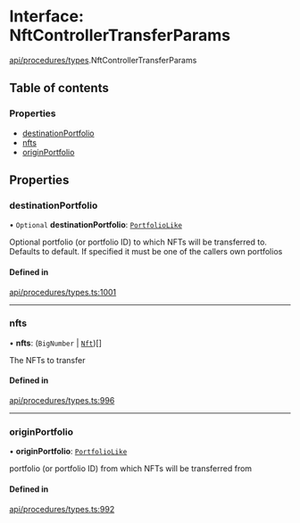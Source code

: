 # Interface: NftControllerTransferParams

[api/procedures/types](../wiki/api.procedures.types).NftControllerTransferParams

## Table of contents

### Properties

- [destinationPortfolio](../wiki/api.procedures.types.NftControllerTransferParams#destinationportfolio)
- [nfts](../wiki/api.procedures.types.NftControllerTransferParams#nfts)
- [originPortfolio](../wiki/api.procedures.types.NftControllerTransferParams#originportfolio)

## Properties

### destinationPortfolio

• `Optional` **destinationPortfolio**: [`PortfolioLike`](../wiki/api.entities.types#portfoliolike)

Optional portfolio (or portfolio ID) to which NFTs will be transferred to. Defaults to default. If specified it must be one of the callers own portfolios

#### Defined in

[api/procedures/types.ts:1001](https://github.com/PolymeshAssociation/polymesh-sdk/blob/fe2e6dd1/src/api/procedures/types.ts#L1001)

___

### nfts

• **nfts**: (`BigNumber` \| [`Nft`](../wiki/api.entities.Asset.NonFungible.Nft.Nft))[]

The NFTs to transfer

#### Defined in

[api/procedures/types.ts:996](https://github.com/PolymeshAssociation/polymesh-sdk/blob/fe2e6dd1/src/api/procedures/types.ts#L996)

___

### originPortfolio

• **originPortfolio**: [`PortfolioLike`](../wiki/api.entities.types#portfoliolike)

portfolio (or portfolio ID) from which NFTs will be transferred from

#### Defined in

[api/procedures/types.ts:992](https://github.com/PolymeshAssociation/polymesh-sdk/blob/fe2e6dd1/src/api/procedures/types.ts#L992)
